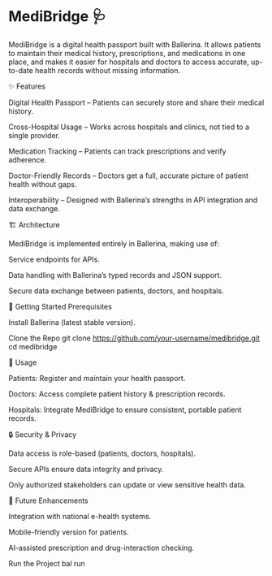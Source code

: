 # MediBridge 🩺

MediBridge is a digital health passport built with Ballerina.
It allows patients to maintain their medical history, prescriptions, and medications in one place, and makes it easier for hospitals and doctors to access accurate, up-to-date health records without missing information.

✨ Features

Digital Health Passport – Patients can securely store and share their medical history.

Cross-Hospital Usage – Works across hospitals and clinics, not tied to a single provider.

Medication Tracking – Patients can track prescriptions and verify adherence.

Doctor-Friendly Records – Doctors get a full, accurate picture of patient health without gaps.

Interoperability – Designed with Ballerina’s strengths in API integration and data exchange.

🏗️ Architecture

MediBridge is implemented entirely in Ballerina, making use of:

Service endpoints for APIs.

Data handling with Ballerina’s typed records and JSON support.

Secure data exchange between patients, doctors, and hospitals.

🚀 Getting Started
Prerequisites

Install Ballerina
 (latest stable version).

Clone the Repo
git clone https://github.com/your-username/medibridge.git
cd medibridge

📖 Usage

Patients: Register and maintain your health passport.

Doctors: Access complete patient history & prescription records.

Hospitals: Integrate MediBridge to ensure consistent, portable patient records.

🔒 Security & Privacy

Data access is role-based (patients, doctors, hospitals).

Secure APIs ensure data integrity and privacy.

Only authorized stakeholders can update or view sensitive health data.

📌 Future Enhancements

Integration with national e-health systems.

Mobile-friendly version for patients.

AI-assisted prescription and drug-interaction checking.

Run the Project
bal run
